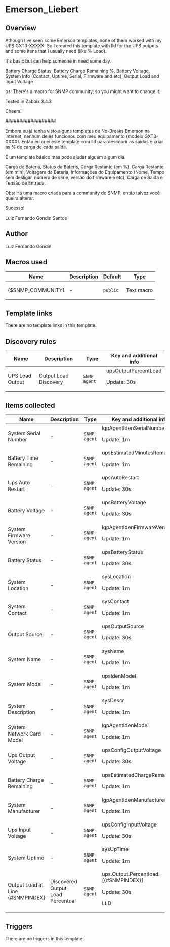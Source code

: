 # Emerson_Liebert

## Overview

Athough I've seen some Emerson templates, none of them worked with my UPS GXT3-XXXXX. So I created this template with lld for the UPS outputs and some itens that I usually need (like % Load).


It's basic but can help someone in need some day.


Battery Charge Status, Battery Charge Remaining %, Battery Voltage, System Info (Contact, Uptime, Serial, Firmware and etc), Output Load and Input Voltage


ps: There's a macro for SNMP community, so you might want to change it.


Tested in Zabbix 3.4.3


 


Cheers!


 


##################


 


Embora eu já tenha visto alguns templates de No-Breaks Emerson na internet, nenhum deles funcionou com meu equipamento (modelo GXT3-XXXX). Então eu criei este template com lld para descobrir as saidas e criar as % de carga de cada saída.


É um template básico mas pode ajudar alguém algum dia.


Carga de Bateria, Status da Bateris, Carga Restante (em %), Carga Restante (em min), Voltagem da Bateria, Informações do Equipamento (Nome, Tempo sem desligar, número de série, versão do firmware e etc), Carga de Saida e Tensão de Entrada.


Obs: Há uma macro criada para a community do SNMP, então talvez você queira alterar.


 


Sucesso!


 Luiz Fernando Gondin Santos



## Author

Luiz Fernando Gondin

## Macros used

|Name|Description|Default|Type|
|----|-----------|-------|----|
|{$SNMP_COMMUNITY}|<p>-</p>|`public`|Text macro|
## Template links

There are no template links in this template.

## Discovery rules

|Name|Description|Type|Key and additional info|
|----|-----------|----|----|
|UPS Load Output|<p>Output Load Discovery</p>|`SNMP agent`|upsOutputPercentLoad<p>Update: 30s</p>|
## Items collected

|Name|Description|Type|Key and additional info|
|----|-----------|----|----|
|System Serial Number|<p>-</p>|`SNMP agent`|lgpAgentIdenSerialNumber<p>Update: 1m</p>|
|Battery Time Remaining|<p>-</p>|`SNMP agent`|upsEstimatedMinutesRemaining<p>Update: 1m</p>|
|Ups Auto Restart|<p>-</p>|`SNMP agent`|upsAutoRestart<p>Update: 30s</p>|
|Battery Voltage|<p>-</p>|`SNMP agent`|upsBatteryVoltage<p>Update: 30s</p>|
|System Firmware Version|<p>-</p>|`SNMP agent`|lgpAgentIdenFirmwareVersion<p>Update: 1m</p>|
|Battery Status|<p>-</p>|`SNMP agent`|upsBatteryStatus<p>Update: 30s</p>|
|System Location|<p>-</p>|`SNMP agent`|sysLocation<p>Update: 1m</p>|
|System Contact|<p>-</p>|`SNMP agent`|sysContact<p>Update: 1m</p>|
|Output Source|<p>-</p>|`SNMP agent`|upsOutputSource<p>Update: 30s</p>|
|System Name|<p>-</p>|`SNMP agent`|sysName<p>Update: 1m</p>|
|System Model|<p>-</p>|`SNMP agent`|upsIdenModel<p>Update: 1m</p>|
|System Description|<p>-</p>|`SNMP agent`|sysDescr<p>Update: 1m</p>|
|System Network Card Model|<p>-</p>|`SNMP agent`|lgpAgentIdenModel<p>Update: 1m</p>|
|Ups Output Voltage|<p>-</p>|`SNMP agent`|upsConfigOutputVoltage<p>Update: 30s</p>|
|Battery Charge Remaining|<p>-</p>|`SNMP agent`|upsEstimatedChargeRemaining<p>Update: 1m</p>|
|System Manufacturer|<p>-</p>|`SNMP agent`|lgpAgentIdenManufacturer<p>Update: 1m</p>|
|Ups Input Voltage|<p>-</p>|`SNMP agent`|upsConfigInputVoltage<p>Update: 30s</p>|
|System Uptime|<p>-</p>|`SNMP agent`|sysUpTime<p>Update: 1m</p>|
|Output Load at Line {#SNMPINDEX}|<p>Discovered Output Load Percentual</p>|`SNMP agent`|ups.Output.Percentload.[{#SNMPINDEX}]<p>Update: 30s</p><p>LLD</p>|
## Triggers

There are no triggers in this template.

